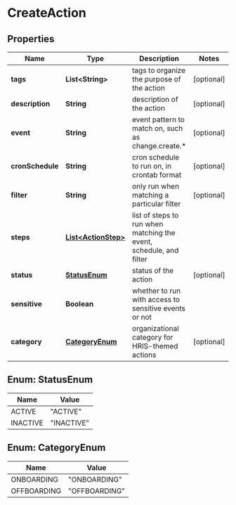 

# CreateAction


## Properties

| Name | Type | Description | Notes |
|------------ | ------------- | ------------- | -------------|
|**tags** | **List&lt;String&gt;** | tags to organize the purpose of the action |  [optional] |
|**description** | **String** | description of the action |  [optional] |
|**event** | **String** | event pattern to match on, such as change.create.* |  [optional] |
|**cronSchedule** | **String** | cron schedule to run on, in crontab format |  [optional] |
|**filter** | **String** | only run when matching a particular filter |  [optional] |
|**steps** | [**List&lt;ActionStep&gt;**](ActionStep.md) | list of steps to run when matching the event, schedule, and filter |  |
|**status** | [**StatusEnum**](#StatusEnum) | status of the action |  [optional] |
|**sensitive** | **Boolean** | whether to run with access to sensitive events or not |  |
|**category** | [**CategoryEnum**](#CategoryEnum) | organizational category for HRIS-themed actions |  [optional] |



## Enum: StatusEnum

| Name | Value |
|---- | -----|
| ACTIVE | &quot;ACTIVE&quot; |
| INACTIVE | &quot;INACTIVE&quot; |



## Enum: CategoryEnum

| Name | Value |
|---- | -----|
| ONBOARDING | &quot;ONBOARDING&quot; |
| OFFBOARDING | &quot;OFFBOARDING&quot; |



